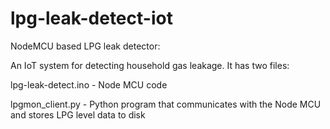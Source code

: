 # lpg-leak-detect-iot
NodeMCU based LPG leak detector:

An IoT system for detecting household gas leakage. It has two files:

lpg-leak-detect.ino - Node MCU code

lpgmon_client.py - Python program that communicates with the Node MCU and stores LPG level data to disk

